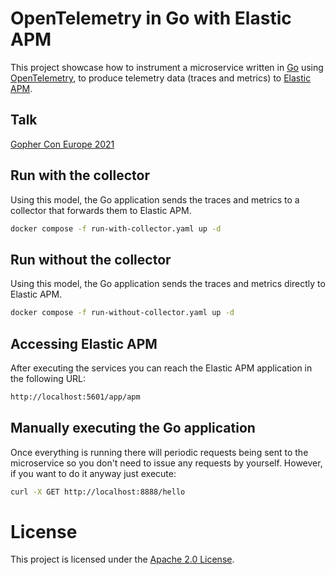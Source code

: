 # OpenTelemetry in Go with Elastic APM

This project showcase how to instrument a microservice written in [Go](https://golang.org/) using [OpenTelemetry](https://opentelemetry.io/), to produce telemetry data (traces and metrics) to [Elastic APM](https://www.elastic.co/apm).

## Talk
[Gopher Con Europe 2021](https://www.youtube.com/watch?v=NLXABIZ1gUQ)

## Run with the collector

Using this model, the Go application sends the traces and metrics to a collector that forwards them to Elastic APM.

```bash
docker compose -f run-with-collector.yaml up -d
```

## Run without the collector

Using this model, the Go application sends the traces and metrics directly to Elastic APM.

```bash
docker compose -f run-without-collector.yaml up -d
```

## Accessing Elastic APM

After executing the services you can reach the Elastic APM application in the following URL:

```bash
http://localhost:5601/app/apm
```

## Manually executing the Go application

Once everything is running there will periodic requests being sent to the microservice so you don't need to issue any requests by yourself. However, if you want to do it anyway just execute:

```bash
curl -X GET http://localhost:8888/hello
```

# License

This project is licensed under the [Apache 2.0 License](./LICENSE).
